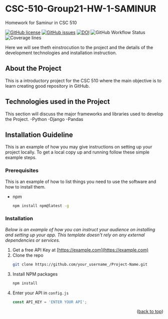 # CSC-510-Group21-HW-1-SAMINUR

Homework for Saminur in CSC 510

[![GitHub license](https://img.shields.io/github/license/saminur/CSC-510-Group21-HW-1-SAMINUR?style=plastic)](https://github.com/saminur/CSC-510-Group21-HW-1-SAMINUR/blob/main/LICENSE.md)
[![GitHub issues](https://img.shields.io/github/issues/landog893/CSC-510-Group-21-HW-1?style=plastic)](https://github.com/saminur/CSC-510-Group21-HW-1-SAMINUR/issues)
[![DOI](https://zenodo.org/badge/528489840.svg)](https://zenodo.org/badge/latestdoi/528489840)
![GitHub Workflow Status](https://img.shields.io/github/workflow/status/saminur/CSC-510-Group21-HW-1-SAMINUR/CI?style=plastic)
![Coverage lines](https://img.shields.io/badge/Coverage:lines-100-green.svg)


Here we will see theth einstrocution to the project and the details of the development technologies and installation instruction.

## About the Project

This is a introductory project for the CSC 510 where the main objective is to learn creating good repository in GitHub.

## Technologies used in the Project

This section will discuss the major frameworks and libraries used to develop the Project. 
-Python
-Django
-Pandas

## Installation Guideline

This is an example of how you may give instructions on setting up your project locally.
To get a local copy up and running follow these simple example steps.

### Prerequisites

This is an example of how to list things you need to use the software and how to install them.
* npm
  ```sh
  npm install npm@latest -g
  ```

### Installation

_Below is an example of how you can instruct your audience on installing and setting up your app. This template doesn't rely on any external dependencies or services._

1. Get a free API Key at [https://example.com](https://example.com)
2. Clone the repo
   ```sh
   git clone https://github.com/your_username_/Project-Name.git
   ```
3. Install NPM packages
   ```sh
   npm install
   ```
4. Enter your API in `config.js`
   ```js
   const API_KEY = 'ENTER YOUR API';
   ```

<p align="right">(<a href="#readme-top">back to top</a>)</p>
